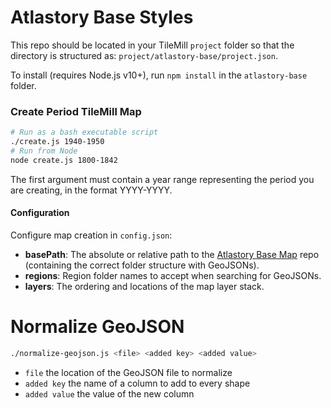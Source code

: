 # Atlastory Base Styles

This repo should be located in your TileMill `project` folder so that the directory is structured as: `project/atlastory-base/project.json`.

To install (requires Node.js v10+), run `npm install` in the `atlastory-base` folder.

### Create Period TileMill Map

```sh
# Run as a bash executable script
./create.js 1940-1950
# Run from Node
node create.js 1800-1842
```

The first argument must contain a year range representing the period you are creating, in the format YYYY-YYYY.

#### Configuration

Configure map creation in `config.json`:

* __basePath__: The absolute or relative path to the [Atlastory Base Map](https://github.com/atlastory/base-map) repo (containing the correct folder structure with GeoJSONs).
* __regions__: Region folder names to accept when searching for GeoJSONs.
* __layers__: The ordering and locations of the map layer stack.


# Normalize GeoJSON

```sh
./normalize-geojson.js <file> <added key> <added value>
```

* `file` the location of the GeoJSON file to normalize
* `added key` the name of a column to add to every shape
* `added value` the value of the new column
